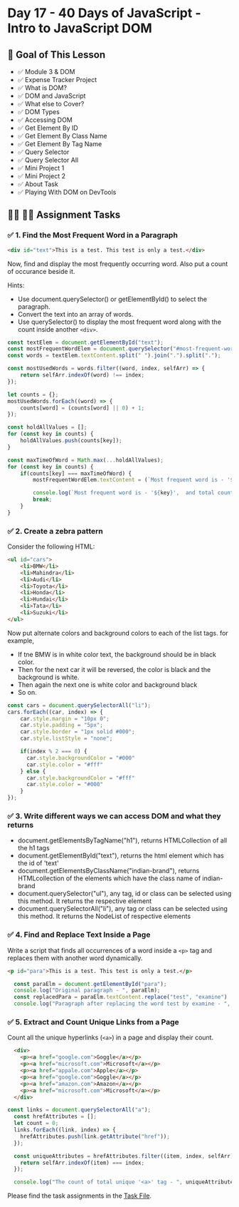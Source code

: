 # Day 17 - 40 Days of JavaScript - Intro to JavaScript DOM

## **🎯 Goal of This Lesson**

- ✅ Module 3 & DOM
- ✅ Expense Tracker Project
- ✅ What is DOM?
- ✅ DOM and JavaScript
- ✅ What else to Cover?
- ✅ DOM Types
- ✅ Accessing DOM
- ✅ Get Element By ID
- ✅ Get Element By Class Name
- ✅ Get Element By Tag Name
- ✅ Query Selector
- ✅ Query Selector All
- ✅ Mini Project 1
- ✅ Mini Project 2
- ✅ About Task
- ✅ Playing With DOM on DevTools


## **👩‍💻 🧑‍💻 Assignment Tasks**


### ✅ 1. Find the Most Frequent Word in a Paragraph

```html
<div id="text">This is a test. This test is only a test.</div>
```

Now, find and display the most frequently occurring word. Also put a count of occurance beside it.

Hints:

- Use document.querySelector() or getElementById() to select the paragraph.
- Convert the text into an array of words.
- Use querySelector() to display the most frequent word along with the count inside another `<div>`.

```js
const textElem = document.getElementById("text");
const mostFrequentWordElem = document.querySelector("#most-frequent-word")
const words = textElem.textContent.split(" ").join(".").split(".");

const mostUsedWords = words.filter((word, index, selfArr) => {
    return selfArr.indexOf(word) !== index;
});

let counts = {};
mostUsedWords.forEach((word) => {
    counts[word] = (counts[word] || 0) + 1;
});

const holdAllValues = [];
for (const key in counts) {
    holdAllValues.push(counts[key]);
}

const maxTimeOfWord = Math.max(...holdAllValues);
for (const key in counts) {
    if(counts[key] === maxTimeOfWord) {
        mostFrequentWordElem.textContent = (`Most frequent word is - '${key}',  and total count of this word is - ${counts[key]}`); // add text dynamically to div

        console.log(`Most frequent word is - '${key}',  and total count of this word is - ${counts[key]}`); //Output: Most frequent word is - 'test',  and total count of this word is - 2
        break;
    }
}
```


### ✅ 2. Create a zebra pattern

Consider the following HTML:

```html
<ul id="cars">
    <li>BMW</li>
    <li>Mahindra</li>
    <li>Audi</li>
    <li>Toyota</li>
    <li>Honda</li>
    <li>Hundai</li>
    <li>Tata</li>
    <li>Suzuki</li>
</ul>
```

Now put alternate colors and background colors to each of the list tags. for example,

- If tne BMW is in white color text, the background should be in black color.
- Then for the next car it will be reversed, the color is black and the background is white.
- Then again the next one is white color and background black
- So on.

```js
const cars = document.querySelectorAll("li");
cars.forEach((car, index) => {
    car.style.margin = "10px 0";
    car.style.padding = "5px";
    car.style.border = "1px solid #000";
    car.style.listStyle = "none";

    if(index % 2 === 0) {
      car.style.backgroundColor = "#000"
      car.style.color = "#fff"
    } else {
      car.style.backgroundColor = "#fff"
      car.style.color = "#000"
    }
});
```


### ✅ 3. Write different ways we can access DOM and what they returns

- document.getElementsByTagName("h1"), returns HTMLCollection of all the h1 tags
- document.getElementById("text"), returns the html element which has the id of 'text'
- document.getElementsByClassName("indian-brand"), returns HTMLcollection of the elements which have the class name of indian-brand
- document.querySelector("ul"), any tag, id or class can be selected using this method. It returns the respective element
- document.querySelectorAll("li"), any tag or class can be selected using this method. It returns the NodeList of respective elements


### ✅ 4. Find and Replace Text Inside a Page

Write a script that finds all occurrences of a word inside a `<p>` tag and replaces them with another word dynamically.

```html
<p id="para">This is a test. This test is only a test.</p>
```

```js
  const paraElm = document.getElementById("para");
  console.log("Original paragraph - ", paraElm);
  const replacedPara = paraElm.textContent.replace("test", "examine")
  console.log("Paragraph after replacing the word test by examine - ", replacedPara);
```


### ✅ 5. Extract and Count Unique Links from a Page

Count all the unique hyperlinks (`<a>`) in a page and display their count.

```html
  <div>
    <p><a href="google.com">Goggle</a></p>
    <p><a href="microsoft.com">Microsoft</a></p>
    <p><a href="appale.com">Apple</a></p>
    <p><a href="google.com">Goggle</a></p>
    <p><a href="amazon.com">Amazon</a></p>
    <p><a href="microsoft.com">Microsoft</a></p>
  </div>
```

```js
const links = document.querySelectorAll("a");
  const hrefAttributes = [];
  let count = 0;
  links.forEach((link, index) => {
    hrefAttributes.push(link.getAttribute("href"));
  });

  const uniqueAttributes = hrefAttributes.filter((item, index, selfArr) => {
    return selfArr.indexOf(item) === index; 
  });

  console.log("The count of total unique '<a>' tag - ", uniqueAttributes.length); //Output: The count of total unique '<a>' tag -  4
```

Please find the task assignments in the [Task File](./task.js).